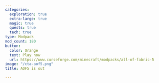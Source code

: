 ```yaml
---
categories:
  exploration: true
  extra-large: true
  magic: true
  quests: true
  tech: true
type: Modpack
mod_count: 180
button:
  color: Orange
  text: Play now
  url: https://www.curseforge.com/minecraft/modpacks/all-of-fabric-5
image: "/cta-aof5.png"
title: AOF5 is out

---
```

